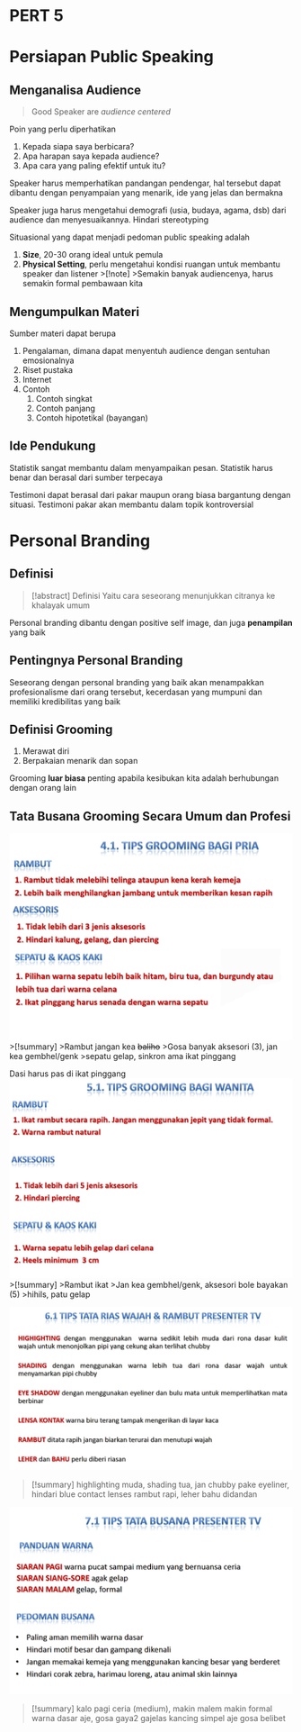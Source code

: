 # PERT 5

# Persiapan Public Speaking

## Menganalisa Audience

 > 
 > Good Speaker are *audience centered*

Poin yang perlu diperhatikan

1. Kepada siapa saya berbicara?
1. Apa harapan saya kepada audience?
1. Apa cara yang paling efektif untuk itu?

Speaker harus memperhatikan pandangan pendengar, hal tersebut dapat dibantu dengan penyampaian yang menarik, ide yang jelas dan bermakna

Speaker juga harus mengetahui demografi (usia, budaya, agama, dsb) dari audience dan menyesuaikannya. Hindari stereotyping

Situasional yang dapat menjadi pedoman public speaking adalah

1. **Size**, 20-30 orang ideal untuk pemula
1. **Physical Setting**, perlu mengetahui kondisi ruangan untuk membantu speaker dan listener
   \>\[!note\]
   \>Semakin banyak audiencenya, harus semakin formal pembawaan kita

## Mengumpulkan Materi

Sumber materi dapat berupa

1. Pengalaman, dimana dapat menyentuh audience dengan sentuhan emosionalnya
1. Riset pustaka
1. Internet
1. Contoh
   1. Contoh singkat
   1. Contoh panjang
   1. Contoh hipotetikal (bayangan)

## Ide Pendukung

Statistik sangat membantu dalam menyampaikan pesan. Statistik harus benar dan berasal dari sumber terpecaya

Testimoni dapat berasal dari pakar maupun orang biasa bargantung dengan situasi. Testimoni pakar akan membantu dalam topik kontroversial

# Personal Branding

## Definisi

 > 
 > \[!abstract\] Definisi
 > Yaitu cara seseorang menunjukkan citranya ke khalayak umum

Personal branding dibantu dengan positive self image, dan juga **penampilan** yang baik

## Pentingnya Personal Branding

Seseorang dengan personal branding yang baik akan menampakkan profesionalisme dari orang tersebut, kecerdasan yang mumpuni dan memiliki kredibilitas yang baik

## Definisi Grooming

1. Merawat diri
1. Berpakaian menarik dan sopan

Grooming **luar biasa** penting apabila kesibukan kita adalah berhubungan dengan orang lain

## Tata Busana Grooming Secara Umum dan Profesi

![Pasted image 20231016144056.png](..\Software%20Engineering\Pasted%20image%2020231016144056.png)
\>\[!summary\]
\>Rambut jangan kea ~~baliho~~
\>Gosa banyak aksesori (3), jan kea gembhel/genk
\>sepatu gelap, sinkron ama ikat pinggang

Dasi harus pas di ikat pinggang
![Pasted image 20231016144211.png](..\Software%20Engineering\Pasted%20image%2020231016144211.png)
\>\[!summary\]
\>Rambut ikat
\>Jan kea gembhel/genk, aksesori bole bayakan (5)
\>hihils, patu gelap

![Pasted image 20231016144240.png](..\Software%20Engineering\Pasted%20image%2020231016144240.png)

 > 
 > \[!summary\]
 > highlighting muda, shading tua, jan chubby
 > pake eyeliner, 
 > hindari blue contact lenses
 > rambut rapi, leher bahu didandan

![Pasted image 20231016144302.png](..\Software%20Engineering\Pasted%20image%2020231016144302.png)

 > 
 > \[!summary\]
 > kalo pagi ceria (medium), makin malem makin formal
 > warna dasar aje, gosa gaya2 gajelas 
 > kancing simpel aje gosa belibet

